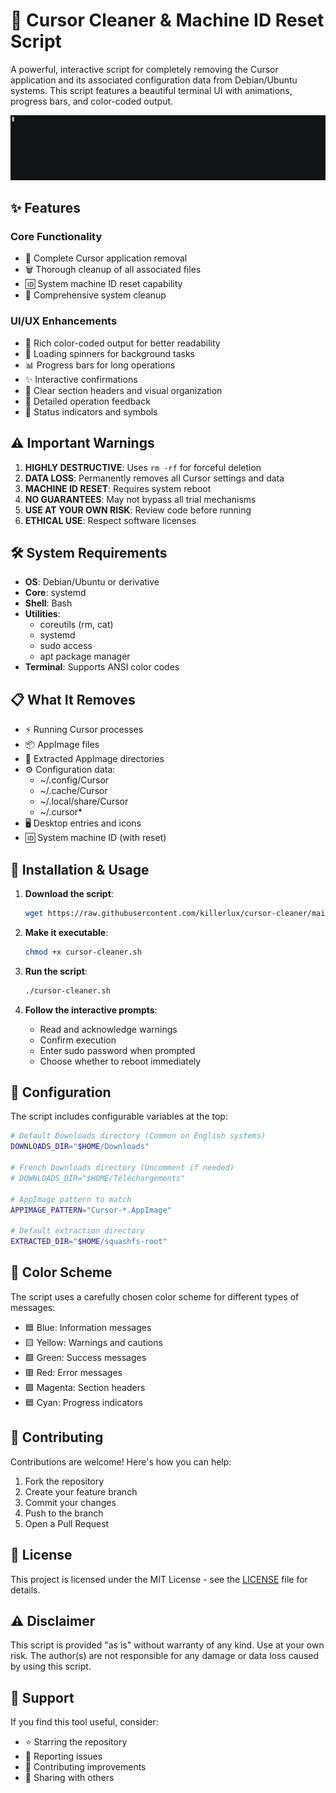 # 🧹 Cursor Cleaner & Machine ID Reset Script

A powerful, interactive script for completely removing the Cursor application and its associated configuration data from Debian/Ubuntu systems. This script features a beautiful terminal UI with animations, progress bars, and color-coded output.

![Terminal Preview](https://raw.githubusercontent.com/killerlux/cursor-cleaner/main/.github/images/preview.gif)

## ✨ Features

### Core Functionality
- 🔄 Complete Cursor application removal
- 🗑️ Thorough cleanup of all associated files
- 🆔 System machine ID reset capability
- 🧹 Comprehensive system cleanup

### UI/UX Enhancements
- 🎨 Rich color-coded output for better readability
- 🔄 Loading spinners for background tasks
- 📊 Progress bars for long operations
- ✨ Interactive confirmations
- 🎯 Clear section headers and visual organization
- 📝 Detailed operation feedback
- 🚦 Status indicators and symbols

## ⚠️ Important Warnings

1. **HIGHLY DESTRUCTIVE**: Uses `rm -rf` for forceful deletion
2. **DATA LOSS**: Permanently removes all Cursor settings and data
3. **MACHINE ID RESET**: Requires system reboot
4. **NO GUARANTEES**: May not bypass all trial mechanisms
5. **USE AT YOUR OWN RISK**: Review code before running
6. **ETHICAL USE**: Respect software licenses

## 🛠️ System Requirements

- **OS**: Debian/Ubuntu or derivative
- **Core**: systemd
- **Shell**: Bash
- **Utilities**:
  - coreutils (rm, cat)
  - systemd
  - sudo access
  - apt package manager
- **Terminal**: Supports ANSI color codes

## 📋 What It Removes

- ⚡ Running Cursor processes
- 📦 AppImage files
- 📁 Extracted AppImage directories
- ⚙️ Configuration data:
  - ~/.config/Cursor
  - ~/.cache/Cursor
  - ~/.local/share/Cursor
  - ~/.cursor*
- 🖥️ Desktop entries and icons
- 🆔 System machine ID (with reset)

## 🚀 Installation & Usage

1. **Download the script**:
   ```bash
   wget https://raw.githubusercontent.com/killerlux/cursor-cleaner/main/cursor-cleaner.sh
   ```

2. **Make it executable**:
   ```bash
   chmod +x cursor-cleaner.sh
   ```

3. **Run the script**:
   ```bash
   ./cursor-cleaner.sh
   ```

4. **Follow the interactive prompts**:
   - Read and acknowledge warnings
   - Confirm execution
   - Enter sudo password when prompted
   - Choose whether to reboot immediately

## 🔧 Configuration

The script includes configurable variables at the top:

```bash
# Default Downloads directory (Common on English systems)
DOWNLOADS_DIR="$HOME/Downloads"

# French Downloads directory (Uncomment if needed)
# DOWNLOADS_DIR="$HOME/Téléchargements"

# AppImage pattern to match
APPIMAGE_PATTERN="Cursor-*.AppImage"

# Default extraction directory
EXTRACTED_DIR="$HOME/squashfs-root"
```

## 🎨 Color Scheme

The script uses a carefully chosen color scheme for different types of messages:
- 🟦 Blue: Information messages
- 🟨 Yellow: Warnings and cautions
- 🟩 Green: Success messages
- 🟥 Red: Error messages
- 🟪 Magenta: Section headers
- 🟦 Cyan: Progress indicators

## 🤝 Contributing

Contributions are welcome! Here's how you can help:
1. Fork the repository
2. Create your feature branch
3. Commit your changes
4. Push to the branch
5. Open a Pull Request

## 📝 License

This project is licensed under the MIT License - see the [LICENSE](LICENSE) file for details.

## ⚠️ Disclaimer

This script is provided "as is" without warranty of any kind. Use at your own risk. The author(s) are not responsible for any damage or data loss caused by using this script.

## 🙏 Support

If you find this tool useful, consider:
- ⭐ Starring the repository
- 🐛 Reporting issues
- 🔀 Contributing improvements
- 📢 Sharing with others 